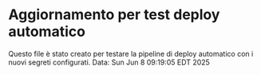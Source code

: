 # Aggiornamento per test deploy automatico
Questo file è stato creato per testare la pipeline di deploy automatico con i nuovi segreti configurati.
Data: Sun Jun  8 09:19:05 EDT 2025
